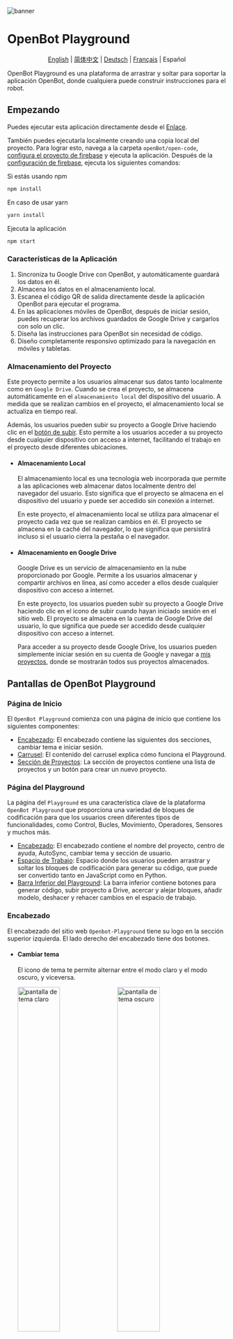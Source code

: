 <img src="../docs/images/playground_banner.png" alt="banner">

# OpenBot Playground

<p align="center">
  <a href="README.md">English</a> |
  <a href="README.zh-CN.md">简体中文</a> |
  <a href="README.de-DE.md">Deutsch</a> |
  <a href="README.fr-FR.md">Français</a> |
  <span>Español</span>
</p>

OpenBot Playground es una plataforma de arrastrar y soltar para soportar la aplicación OpenBot, donde cualquiera puede construir instrucciones para el robot.

## Empezando

Puedes ejecutar esta aplicación directamente desde el [Enlace](https://www.playground.openbot.org/ "Enlace").

También puedes ejecutarla localmente creando una copia local del proyecto. Para lograr esto, navega a la carpeta `openBot/open-code`, [configura el proyecto de firebase](src/services/README.es-ES.md) y ejecuta la aplicación. Después de la [configuración de firebase](src/services/README.es-ES.md), ejecuta los siguientes comandos:

Si estás usando npm

```bash
npm install
```

En caso de usar yarn

```bash
yarn install
```

Ejecuta la aplicación

```bash
npm start
```

### Características de la Aplicación

1. Sincroniza tu Google Drive con OpenBot, y automáticamente guardará los datos en él.
2. Almacena los datos en el almacenamiento local.
3. Escanea el código QR de salida directamente desde la aplicación OpenBot para ejecutar el programa.
4. En las aplicaciones móviles de OpenBot, después de iniciar sesión, puedes recuperar los archivos guardados de Google Drive y cargarlos con solo un clic.
5. Diseña las instrucciones para OpenBot sin necesidad de código.
6. Diseño completamente responsivo optimizado para la navegación en móviles y tabletas.

### Almacenamiento del Proyecto

Este proyecto permite a los usuarios almacenar sus datos tanto localmente como en `Google Drive`. Cuando se crea el proyecto, se almacena automáticamente en el `almacenamiento local` del dispositivo del usuario. A medida que se realizan cambios en el proyecto, el almacenamiento local se actualiza en tiempo real.

Además, los usuarios pueden subir su proyecto a Google Drive haciendo clic en el [botón de subir](#generate-Code). Esto permite a los usuarios acceder a su proyecto desde cualquier dispositivo con acceso a internet, facilitando el trabajo en el proyecto desde diferentes ubicaciones.

- #### Almacenamiento Local
  El almacenamiento local es una tecnología web incorporada que permite a las aplicaciones web almacenar datos localmente dentro del navegador del usuario. Esto significa que el proyecto se almacena en el dispositivo del usuario y puede ser accedido sin conexión a internet.

  En este proyecto, el almacenamiento local se utiliza para almacenar el proyecto cada vez que se realizan cambios en él. El proyecto se almacena en la caché del navegador, lo que significa que persistirá incluso si el usuario cierra la pestaña o el navegador.

- #### Almacenamiento en Google Drive
  Google Drive es un servicio de almacenamiento en la nube proporcionado por Google. Permite a los usuarios almacenar y compartir archivos en línea, así como acceder a ellos desde cualquier dispositivo con acceso a internet.

  En este proyecto, los usuarios pueden subir su proyecto a Google Drive haciendo clic en el icono de subir cuando hayan iniciado sesión en el sitio web. El proyecto se almacena en la cuenta de Google Drive del usuario, lo que significa que puede ser accedido desde cualquier dispositivo con acceso a internet.

  Para acceder a su proyecto desde Google Drive, los usuarios pueden simplemente iniciar sesión en su cuenta de Google y navegar a [mis proyectos](#project-section), donde se mostrarán todos sus proyectos almacenados.

## Pantallas de OpenBot Playground

### Página de Inicio

El `OpenBot Playground` comienza con una página de inicio que contiene los siguientes componentes:

- [Encabezado](#header): El encabezado contiene las siguientes dos secciones, cambiar tema e iniciar sesión.
- [Carrusel](#Carousal): El contenido del carrusel explica cómo funciona el Playground.
- [Sección de Proyectos](#project-section): La sección de proyectos contiene una lista de proyectos y un botón para crear un nuevo proyecto.

### Página del Playground

La página del `Playground` es una característica clave de la plataforma `OpenBot Playground` que proporciona una variedad de bloques de codificación para que los usuarios creen diferentes tipos de funcionalidades, como Control, Bucles, Movimiento, Operadores, Sensores y muchos más.

- [Encabezado](#header): El encabezado contiene el nombre del proyecto, centro de ayuda, AutoSync, cambiar tema y sección de usuario.
- [Espacio de Trabajo](#workSpace): Espacio donde los usuarios pueden arrastrar y soltar los bloques de codificación para generar su código, que puede ser convertido tanto en JavaScript como en Python.
- [Barra Inferior del Playground](#Playground-Bottom-Bar): La barra inferior contiene botones para generar código, subir proyecto a Drive, acercar y alejar bloques, añadir modelo, deshacer y rehacer cambios en el espacio de trabajo.

### Encabezado

El encabezado del sitio web `Openbot-Playground` tiene su logo en la sección superior izquierda. El lado derecho del encabezado tiene dos botones.

- #### Cambiar tema
  El icono de tema te permite alternar entre el modo claro y el modo oscuro, y viceversa.

  <p align="left">
  <img style="padding-right: 2%;" src="../docs/images/playground_home_light_theme_screen.jpg" alt="pantalla de tema claro" width="45%"/>
  <img style="padding-right: 2%;" src="../docs/images/playground_home_dark_theme_screen.jpg" alt="pantalla de tema oscuro" width="45%"/>
  </p>

- #### Iniciar sesión

  El botón "Iniciar sesión" abre una ventana emergente de inicio de sesión de Google en la pantalla y te solicita que ingreses tu correo electrónico para iniciar sesión, con todos los permisos necesarios otorgados, incluyendo la modificación de ***Google Drive***.
  <p align="left">
  <img style="padding-right: 2%;" src="../docs/images/playground_sign-in.gif" alt="Iniciar sesión en Playground" width="60%" height="20%"/>
  </p>

- #### Opciones de Perfil
  Tras iniciar sesión con éxito, tendrás opciones para editar tu perfil y cerrar sesión. El botón "Editar Perfil" abre una ventana emergente donde puedes actualizar tu imagen de perfil, nombre para mostrar y fecha de nacimiento.
  <p align="left">
  <img style="padding-right: 2%;" src="../docs/images/playground_edit_profile_logout_popup.jpg" alt="Iniciar sesión en Playground" width="45%"/>
  <img style="padding-right: 2%;" src="../docs/images/playground_edit_profile_modal.jpg" alt="Iniciar sesión en Playground" width="45%" />
  </p>

- #### AutoSync:
    - AutoSync permite a los usuarios sincronizar sin problemas todos los modelos de aprendizaje automático (modelos Tflite) desde la aplicación del robot OpenBot y mostrarlos convenientemente en sus respectivos bloques de ``Inteligencia Artificial``. Además, los usuarios tienen la flexibilidad de seleccionar el modelo de IA deseado directamente dentro de la interfaz del bloque mientras estructuran el código.
    - #### Cómo funciona
        - La aplicación del robot sube un archivo config.json actualizado a Google Drive del usuario, incluyendo cualquier modelo nuevo añadido. Este archivo lista todos los modelos junto con sus configuraciones en formato JSON.
        - Cuando el usuario hace clic en ``Auto Sync``, todos los modelos descargados, incluyendo aquellos para detección, piloto automático y navegación de punto objetivo, son filtrados y mostrados en sus respectivos bloques de IA.
        - Tras este proceso, el modelo aparecerá dentro de los bloques del playground de OpenBot. Con la ayuda de Google Drive, puedes seleccionar sin problemas este modelo directamente desde los respectivos bloques de IA.

- #### Funcionalidades adicionales de la página del Playground

    - El encabezado de la página del Playground mantiene el mismo diseño que el encabezado de la página de inicio, mientras incorpora funcionalidades adicionales. En el centro, se muestra el nombre del proyecto con una flecha hacia abajo, proporcionando opciones para renombrar y eliminar el proyecto.
       <p align="left">
       <img style="padding-right: 2%;margin-top: 2%" src="../docs/images/playground_workspace_rename.jpg" alt="Iniciar sesión en Playground" width="50%" height="50%" />
       </p>

    - En el lado derecho, se ha añadido un botón de ayuda, con tres secciones que explican cómo arrastrar y soltar bloques de manera efectiva, guardar y descargar el progreso del proyecto, y subir a Drive para una colaboración sin problemas.

        <p align="left">
        <img style="padding-right: 2%;margin-top: 2%" src="../docs/images/playground_help.jpg" alt="Ayuda de Playground" width="50%"/>
        </p>

### Carrusel

El contenedor del carrusel explica cómo funciona la aplicación.
<p>
<img style="padding-right: 2%;" src="../docs/images/playground_home_carousal1.jpg" alt="home_carousal1" width="30%"/>
<img style="padding-right: 2%;" src="../docs/images/playground_home_carousal2.jpg" alt="home_carousal2" width="30%"/>
<img style="padding-right: 2%;" src="../docs/images/playground_home_carousal3.jpg" alt="home_carousal3" width="30%"/>
</p>

### Sección de Proyectos

La sección 'Mis Proyectos' muestra los proyectos almacenados en el almacenamiento local y Google Drive (si el usuario ha iniciado sesión), con cada proyecto mostrando su nombre, fecha de creación/edición y versiones anteriores de bloques. Al hacer clic en un proyecto, el usuario es redirigido a su página de playground. Para crear un nuevo proyecto, simplemente haz clic en el `icono de crear`.

Al hacer clic en el icono 'Crear' se abre una ventana emergente 'Crear Nuevo Proyecto' con un campo de entrada para el nombre del proyecto y un botón 'Crear'. Una vez que se ingresa un nombre adecuado y se presiona el botón 'Crear' o enter, se abrirá la pantalla del playground del proyecto. Si el usuario ingresa un nombre ya asignado a otro proyecto, el sistema generará automáticamente un nombre único añadiendo un número entero al final del nombre.

<p align="left">
<img style="padding-right: 2%;" src="../docs/images/playground_create_new_project.jpg" alt="Crear Nuevo Proyecto" width="30%"/>
<img style="padding-right: 2%;" src="../docs/images/playground_my_project.jpg" alt="mi Proyecto" width="30%"/>
<img style="padding-right: 2%;" src="../docs/images/playground_my_project_option.jpg" alt="opción" width="30%"/>
</p>

### Espacio de Trabajo

Para generar código, los usuarios pueden arrastrar y soltar bloques de codificación en el espacio de trabajo. El código puede ser convertido tanto en JavaScript como en Python.

- Los bloques pueden ser seleccionados desde la sección izquierda y soltados en el espacio de trabajo según sea necesario.
- Para eliminar un bloque, los usuarios pueden simplemente arrastrarlo al icono de la papelera ubicado en la esquina inferior derecha.
- Si un bloque no encaja en el bloque "Inicio" o "Siempre", será deshabilitado para evitar errores en el código generado.
- Los usuarios pueden restaurar un bloque eliminado desde la papelera haciendo clic en él, lo que mostrará una lista de bloques eliminados. Luego pueden arrastrar y soltar el bloque deseado desde la papelera de vuelta al espacio de trabajo.
- Conoce más sobre los bloques: [Bloques](src/components/blockly/README.es-ES.md)
  <p align="left">
  <img style="padding-right: 2%;" src="../docs/images/playground_workspace.gif" alt="Crear Nuevo Proyecto" width="50%"/>
  </p>

### Barra Inferior del Playground

- Para asegurar una experiencia web exitosa del openBot-PlayGround usando Google Drive, los usuarios deben cumplir con las siguientes condiciones:
    - El usuario no debe tener ninguna otra carpeta en su Google Drive con el mismo nombre que la carpeta generada por el sitio web openBot-PlayGround.
    - El usuario no debe crear archivos con el mismo nombre en la carpeta openBot-PlayGround.
  <p align="left">
  <img style="padding-right: 2%;" src="../docs/images/playground_google_drive_folder.jpg" alt="Generar Código" width="25%" />
    <p></p>
  <img style="padding-right: 2%;" src="../docs/images/playground_drive.jpg" alt="Generar Código" width="45%"/>

- #### Generar Código
  El botón Generar Código en la barra inferior del Playground cumple tres funciones importantes. Primero, genera un código QR que representa el enlace del archivo JavaScript/Python subido a Google Drive del usuario como parte del proyecto. Este código QR se muestra en una ventana lateral para fácil acceso y compartición. Segundo, el botón sube un archivo JavaScript/Python que contiene el código del proyecto a Google Drive del usuario. Y por último, sube un archivo XML que representa la configuración actual de bloques del proyecto. Este archivo XML contiene la estructura y disposición de los bloques utilizados en el proyecto.

    - `Compartición Conveniente` -
      El código QR generado por el botón proporciona un enlace público compartible al archivo JavaScript/Python en Google Drive. Este enlace puede ser accedido escaneando el código QR usando la aplicación OpenBot para IOS/Android. Esto permite a los usuarios ejecutar el coche basado en el código generado usando los bloques de codificación directamente desde su dispositivo móvil. La capacidad de compartir el código QR y acceder al código en dispositivos móviles añade otro nivel de conveniencia y accesibilidad al playground de OpenBot. La integración con Google Drive permite tener una copia de seguridad completa de su proyecto. Al incluir el archivo XML, se preserva la estructura y lógica exacta de los bloques utilizados en el proyecto. Esto es beneficioso para compartir, colaborar y revisar proyectos en el futuro.

  <br></br>
  Aquí hay una demostración de subir a Drive y generar Código:
  <p align="left">
  <img style="padding-right: 2%;" src="../docs/images/playground_google_drive.gif" alt="Generar Código" width="50%"/>
  </p>

- #### Editor de Código
  El botón del editor de código en el lado derecho del botón de generar QR, abre una ventana lateral que muestra el código de los bloques en un lenguaje de scripting. El botón proporciona opciones para elegir entre dos lenguajes, ya sea JavaScript o Python, y una vez seleccionado, los usuarios pueden ver sus fragmentos de código en la ventana lateral. Pueden alternar entre JavaScript y Python para ver el código correspondiente en la ventana lateral simultáneamente. Las opciones para elegir un lenguaje permiten examinar y evaluar la corrección de los bloques.
  <p align="left">
  <img style="padding-right: 2%;margin-top: 2%" src="../docs/images/playground_code_editor.jpg" alt="editor de código de Playground" width="50%" height="50%" />
  </p>

- #### Añadir Modelo
  El playground de OpenBot proporciona una función para añadir externamente un modelo de IA (.tflite) a la aplicación del robot. La ventana emergente del modelo permite al usuario editar la configuración de nuestro modelo, incluyendo su nombre, tipo, clase y tamaño de entrada. Ten en cuenta que el modelo se guardará automáticamente en Google Drive del usuario, junto con el archivo config.json actualizado.
  <p align="left">
  <img style="padding-right: 2%;margin-top: 2%" src="../docs/images/playground_workspace_model_option.jpg" alt="editor de código de Playground" width="40%" height="50%" />
  <img style="padding-right: 2%;margin-top: 2%" src="../docs/images/playground_workspace_model_popup.jpg" alt="editor de código de Playground" width="40%" height="50%" />
  </p>


- #### Controlador del Espacio de Trabajo
  El botón de deshacer y rehacer ayuda a realizar las funcionalidades de deshacer y rehacer en el playground. El icono de más es para acercar y el icono de menos es para alejar.

## Siguiente (opcional)

Solución de problemas de autenticación de Firebase [Firebase](src/services/README.es-ES.md#troubleshooting)